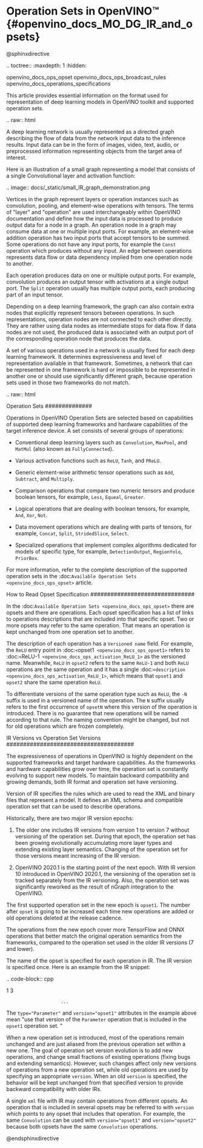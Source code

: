 # Operation Sets in OpenVINO™ {#openvino_docs_MO_DG_IR_and_opsets}

@sphinxdirective

.. toctree::
   :maxdepth: 1
   :hidden:

   openvino_docs_ops_opset
   openvino_docs_ops_broadcast_rules
   openvino_docs_operations_specifications


This article provides essential information on the format used for representation of deep learning models in OpenVINO toolkit and supported operation sets.  

.. raw:: html

   <div class="collapsible-section" data-title="Overview of Artificial Neural Networks Representation">


A deep learning network is usually represented as a directed graph describing the flow of data from the network input data to the inference results.
Input data can be in the form of images, video, text, audio, or preprocessed information representing objects from the target area of interest.

Here is an illustration of a small graph representing a model that consists of a single Convolutional layer and activation function:

.. image:: docs/_static/small_IR_graph_demonstration.png

Vertices in the graph represent layers or operation instances such as convolution, pooling, and element-wise operations with tensors.
The terms of "layer" and "operation" are used interchangeably within OpenVINO documentation and define how the input data is processed to produce output data for a node in a graph.
An operation node in a graph may consume data at one or multiple input ports.
For example, an element-wise addition operation has two input ports that accept tensors to be summed.
Some operations do not have any input ports, for example the ``Const`` operation which produces without any input.
An edge between operations represents data flow or data dependency implied from one operation node to another.

Each operation produces data on one or multiple output ports. For example, convolution produces an output tensor with activations at a single output port. The ``Split`` operation usually has multiple output ports, each producing part of an input tensor.

Depending on a deep learning framework, the graph can also contain extra nodes that explicitly represent tensors between operations.
In such representations, operation nodes are not connected to each other directly. They are rather using data nodes as intermediate stops for data flow.
If data nodes are not used, the produced data is associated with an output port of the corresponding operation node that produces the data.

A set of various operations used in a network is usually fixed for each deep learning framework.
It determines expressiveness and level of representation available in that framework.
Sometimes, a network that can be represented in one framework is hard or impossible to be represented in another one or should use significantly different graph, because operation sets used in those two frameworks do not match.

.. raw:: html

Operation Sets
##############

Operations in OpenVINO Operation Sets are selected based on capabilities of supported deep learning frameworks and hardware capabilities of the target inference device.
A set consists of several groups of operations:

 * Conventional deep learning layers such as ``Convolution``, ``MaxPool``, and ``MatMul`` (also known as ``FullyConnected``).

 * Various activation functions such as ``ReLU``, ``Tanh``, and ``PReLU``.

 * Generic element-wise arithmetic tensor operations such as ``Add``, ``Subtract``, and ``Multiply``.

 * Comparison operations that compare two numeric tensors and produce boolean tensors, for example, ``Less``, ``Equeal``, ``Greater``.

 * Logical operations that are dealing with boolean tensors, for example, ``And``, ``Xor``, ``Not``.

 * Data movement operations which are dealing with parts of tensors, for example, ``Concat``, ``Split``, ``StridedSlice``, ``Select``.

 * Specialized operations that implement complex algorithms dedicated for models of specific type, for example, ``DetectionOutput``, ``RegionYolo``, ``PriorBox``.

For more information, refer to the complete description of the supported operation sets in the :doc:`Available Operation Sets <openvino_docs_ops_opset>` article.

How to Read Opset Specification
############################### 

In the :doc:`Available Operation Sets <openvino_docs_ops_opset>` there are opsets and there are operations.
Each opset specification has a list of links to operations descriptions that are included into that specific opset.
Two or more opsets may refer to the same operation.
That means an operation is kept unchanged from one operation set to another.

The description of each operation has a ``Versioned name`` field.
For example, the `ReLU` entry point in :doc:`<`opset1` <openvino_docs_ops_opset1>` refers to :doc:`<`ReLU-1` <openvino_docs_ops_activation_ReLU_1>` as the versioned name.
Meanwhile, `ReLU` in `opset2` refers to the same `ReLU-1` and both `ReLU` operations are the same operation and it has a single :doc:`<description <openvino_docs_ops_activation_ReLU_1>`, which means that ``opset1`` and ``opset2`` share the same operation ``ReLU``.

To differentiate versions of the same operation type such as ``ReLU``, the ``-N`` suffix is used in a versioned name of the operation.
The ``N`` suffix usually refers to the first occurrence of ``opsetN`` where this version of the operation is introduced.
There is no guarantee that new operations will be named according to that rule. The naming convention might be changed, but not for old operations which are frozen completely.

IR Versions vs Operation Set Versions
######################################

The expressiveness of operations in OpenVINO is highly dependent on the supported frameworks and target hardware capabilities.
As the frameworks and hardware capabilities grow over time, the operation set is constantly evolving to support new models.
To maintain backward compatibility and growing demands, both IR format and operation set have versioning.

Version of IR specifies the rules which are used to read the XML and binary files that represent a model. It defines an XML schema and compatible operation set that can be used to describe operations.

Historically, there are two major IR version epochs:

1. The older one includes IR versions from version 1 to version 7 without versioning of the operation set. During that epoch, the operation set has been growing evolutionally accumulating more layer types and extending existing layer semantics. Changing of the operation set for those versions meant increasing of the IR version. 

2. OpenVINO 2020.1 is the starting point of the next epoch. With IR version 10 introduced in OpenVINO 2020.1, the versioning of the operation set is tracked separately from the IR versioning. Also, the operation set was significantly reworked as the result of nGraph integration to the OpenVINO.

The first supported operation set in the new epoch is ``opset1``.
The number after ``opset`` is going to be increased each time new operations are added or old operations deleted at the release cadence.

The operations from the new epoch cover more TensorFlow and ONNX operations that better match the original operation semantics from the frameworks, compared to the operation set used in the older IR versions (7 and lower). 

The name of the opset is specified for each operation in IR.
The IR version is specified once.
Here is an example from the IR snippet:

.. code-block:: cpp
   <?xml version="1.0" ?>
   <net name="model_file_name" version="10">  <!-- Version of the whole IR file is here; it is 10 -->
       <layers>
           <!-- Version of operation set that the layer belongs to is described in <layer>
               tag attributes. For this operation, it is version="opset1". -->
           <layer id="0" name="input" type="Parameter" version="opset1">
               <data element_type="f32" shape="1,3,32,100"/> <!-- attributes of operation -->
               <output>
                   <!-- description of output ports with type of element and tensor dimensions -->
                   <port id="0" precision="FP32">
                       <dim>1</dim>
                       <dim>3</dim>

                        ...


The ``type="Parameter"`` and ``version="opset1"`` attributes in the example above mean "use that version of the ``Parameter`` operation that is included in the ``opset1`` operation set. "

When a new operation set is introduced, most of the operations remain unchanged and are just aliased from the previous operation set within a new one.
The goal of operation set version evolution is to add new operations, and change small fractions of existing operations (fixing bugs and extending semantics).
However, such changes affect only new versions of operations from a new operation set, while old operations are used by specifying an appropriate `version`.
When an old `version` is specified, the behavior will be kept unchanged from that specified version to provide backward compatibility with older IRs.

A single ``xml`` file with IR may contain operations from different opsets.
An operation that is included in several opsets may be referred to with ``version`` which points to any opset that includes that operation.
For example, the same ``Convolution`` can be used with ``version="opset1"`` and ``version="opset2"`` because both opsets have the same ``Convolution`` operations.

@endsphinxdirective
